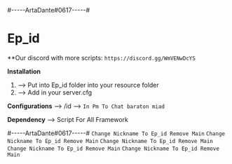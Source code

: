 #-----ArtaDante#0617-----#

# Ep_id

**Our discord with more scripts: `https://discord.gg/WmVENwDcYS`

**Installation**
1) --> Put into Ep_id folder into your resource folder
2) --> Add in your server.cfg

**Configurations**
--> /id
--> `In Pm To Chat baraton miad`

**Dependency**
--> Script For All Framework

#-----ArtaDante#0617-----#
`Change Nickname To Ep_id Remove Main`
`Change Nickname To Ep_id Remove Main`
`Change Nickname To Ep_id Remove Main`
`Change Nickname To Ep_id Remove Main`
`Change Nickname To Ep_id Remove Main`
